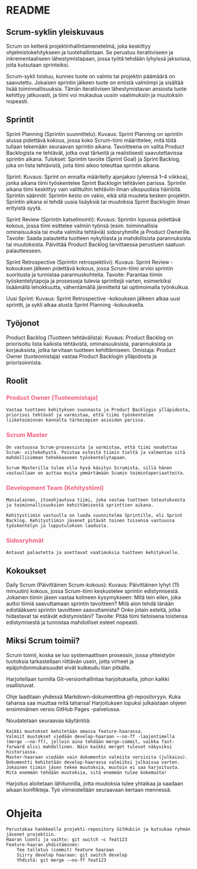 # README

## Scrum-syklin yleiskuvaus

Scrum on ketterä projektinhallintamenetelmä, joka keskittyy ohjelmistokehitykseen ja tuotehallintaan. Se perustuu iteratiiviseen ja inkrementaaliseen lähestymistapaan, jossa työtä tehdään lyhyissä jaksoissa, joita kutsutaan sprinteiksi.

Scrum-sykli toistuu, kunnes tuote on valmis tai projektin päämäärä on saavutettu. Jokaisen sprintin jälkeen tuote on entistä valmiimpi ja sisältää lisää toiminnallisuuksia. Tämän iteratiivisen lähestymistavan ansiosta tuote kehittyy jatkuvasti, ja tiimi voi mukautua uusiin vaatimuksiin ja muutoksiin nopeasti.

## Sprintit

Sprint Planning (Sprintin suunnittelu):
Kuvaus: Sprint Planning on sprintin alussa pidettävä kokous, jossa koko Scrum-tiimi määrittelee, mitä töitä tullaan tekemään seuraavan sprintin aikana. Tavoitteena on valita Product Backlogista ne tehtävät, jotka ovat tärkeitä ja realistisesti saavutettavissa sprintin aikana.
Tulokset: Sprintin tavoite (Sprint Goal) ja Sprint Backlog, joka on lista tehtävistä, joita tiimi aikoo toteuttaa sprintin aikana.

Sprint:
Kuvaus: Sprint on ennalta määritelty ajanjakso (yleensä 1–4 viikkoa), jonka aikana tiimi työskentelee Sprint Backlogin tehtävien parissa. Sprintin aikana tiimi keskittyy vain valittuihin tehtäviin ilman ulkopuolisia häiriöitä.
Sprintin säännöt:
Sprintin kesto on vakio, eikä sitä muuteta kesken projektin.
Sprintin aikana ei tehdä uusia lisäyksiä tai muutoksia Sprint Backlogiin ilman erityistä syytä.

Sprint Review (Sprintin katselmointi):
Kuvaus: Sprintin lopussa pidettävä kokous, jossa tiimi esittelee valmiin työnsä (esim. toiminnallisia ominaisuuksia tai muita valmiita tehtäviä) sidosryhmille ja Product Ownerille.
Tavoite: Saada palautetta tuotteen nykytilasta ja mahdollisista parannuksista tai muutoksista. Päivittää Product Backlog tarvittaessa perustuen saatuun palautteeseen.

Sprint Retrospective (Sprintin retrospektiivi):
Kuvaus: Sprint Review -kokouksen jälkeen pidettävä kokous, jossa Scrum-tiimi arvioi sprintin suoritusta ja tunnistaa parannuskohteita.
Tavoite: Parantaa tiimin työskentelytapoja ja prosesseja tulevia sprinttejä varten, esimerkiksi lisäämällä tehokkuutta, vähentämällä jännitteitä tai optimoimalla työnkulkua.

Uusi Sprint:
Kuvaus: Sprint Retrospective -kokouksen jälkeen alkaa uusi sprintti, ja sykli alkaa alusta Sprint Planning -kokouksella.

## Työjonot

Product Backlog (Tuotteen tehtävälista):
Kuvaus: Product Backlog on priorisoitu lista kaikista tehtävistä, ominaisuuksista, parannuksista ja korjauksista, jotka tarvitaan tuotteen kehittämiseen.
Omistaja: Product Owner (tuoteomistaja) vastaa Product Backlogin ylläpidosta ja priorisoinnista.

## Roolit

### <span style="color: #f06080">Product Owner (Tuoteomistaja)</span>

```
Vastaa tuotteen kehityksen suunnasta ja Product Backlogin ylläpidosta,
priorisoi tehtävät ja varmistaa, että tiimi työskentelee
liiketoiminnan kannalta tärkeimpien asioiden parissa.
```

### <span style="color: #f06080">Scrum Master</span>

```
On vastuussa Scrum-prosessista ja varmistaa, että tiimi noudattaa Scrum- viitekehystä. Poistaa esteitä tiimin tieltä ja valmentaa sitä mahdollisimman tehokkaaseen työskentelytapaan.

Scrum Masterilla tulee olla hyvä käsitys Scrumista, sillä hänen vastuullaan on auttaa muita ymmärtämään Scumin toimintaperiaatteita.
```

### <span style="color: #f06080">Development Team (Kehitystiimi)</span>

```
Monialainen, itseohjautuva tiimi, joka vastaa tuotteen toteutuksesta
ja toiminnallisuuksien kehittämisestä sprinttien aikana.

Kehitystiimin vastuulla on luoda suunnitelma Sprintille, eli Sprint Backlog. Kehitystiimin jäsenet pitävät toinen toisensa vastuussa työskentelyn ja lopputuloksen laadusta.
```

### <span style="color: #f06080">Sidosryhmät</span>

```
Antavat palautetta ja asettavat vaatimuksia tuotteen kehitykselle.
```

## Kokoukset

Daily Scrum (Päivittäinen Scrum-kokous):
Kuvaus: Päivittäinen lyhyt (15 minuutin) kokous, jossa Scrum-tiimi keskustelee sprintin edistymisestä. Jokainen tiimin jäsen vastaa kolmeen kysymykseen:
Mitä tein eilen, joka auttoi tiimiä saavuttamaan sprintin tavoitteen?
Mitä aion tehdä tänään edistääkseni sprintin tavoitteen saavuttamista?
Onko jotain esteitä, jotka hidastavat tai estävät edistymistäni?
Tavoite: Pitää tiimi tietoisena toistensa edistymisestä ja tunnistaa mahdolliset esteet nopeasti.

## Miksi Scrum toimii?

Scrum toimii, koska se luo systemaattisen prosessin, jossa yhteistyön tuotoksia tarkastellaan riittävän usein, jotta virheet ja epäjohdonmukaisuudet eivät kulkeudu liian pitkälle.

Harjoitellaan tunnilla Git-versionhallintaa harjoituksella, johon kaikki osallistuvat.

Ohje laaditaan yhdessä Markdown-dokumenttina git-repositoryyn. Kuka tahansa saa muuttaa mitä tahansa! Harjoituksen lopuksi julkaistaan ohjeen ensimmäinen versio GitHub Pages -palvelussa.

Noudatetaan seuraavaa käytäntöä:

    Kaikki muutokset kehitetään omassa feature-haarassa.
    Valmiit muutokset viedään develop-haaraan –-no-ff -laajentimella (merge -–no-ff), jolloin aina tehdään merge-commit, vaikka fast-forward olisi mahdollinen. Näin kaikki merget tulevat näkyviksi historiassa.
    Master-haaraan viedään vain dokumentin valmiita versioita (julkaisu). Dokumentti kehitetään develop-haarassa valmiiksi julkaisua varten.
    Jokainen tiimin jäsen tekee muutoksia, muutoin ei saa harjoitusta. Mitä enemmän tehdään muutoksia, sitä enemmän tulee kokemusta!

Harjoitus aloitetaan lähitunnilla, jotta muutoksia tulee yhtaikaa ja saadaan aikaan konflikteja. Työ viimeistellään seuraavaan kertaan mennessä.

# Ohjeita

    Perustakaa hankkeelle projekti-repository GitHubiin ja kutsukaa ryhmän jäsenet projektiin.
    Haaran luonti ja vaihto: git switch –c feat123
    Feature-haaran yhdistäminen:
        Tee talletus (commit) feature haaraan
        Siirry develop haaraan: git switch develop
        Yhdistä: git merge -–no-ff feat123
